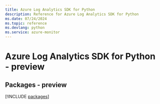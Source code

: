 ```yaml
---
title: Azure Log Analytics SDK for Python
description: Reference for Azure Log Analytics SDK for Python
ms.date: 07/24/2024
ms.topic: reference
ms.devlang: python
ms.service: azure-monitor
---
```

# Azure Log Analytics SDK for Python - preview
## Packages - preview
[!INCLUDE [packages](log-analytics-index.md)]